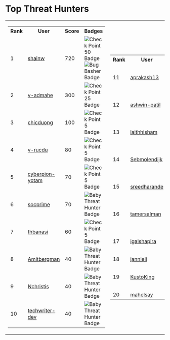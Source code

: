 # Top Threat Hunters 
| | |
|----|----|
| <table> <tr><th>Rank</th><th>User</th><th>Score</th><th>Badges</th></tr><tr><td>1</td><td><a href="https://www.github.com/shainw"> shainw </a></td><td>720</td><td><img src='https://sentineltelemetry.blob.core.windows.net/badgeimages/New50.png' alt='Check Point 50 Badge'><img src='https://sentineltelemetry.blob.core.windows.net/badgeimages/FinalBugBasher.png' alt='Bug Basher Badge'></td></tr> <tr><td>2</td><td><a href="https://www.github.com/v-admahe"> v-admahe </a></td><td>300</td><td><img src='https://sentineltelemetry.blob.core.windows.net/badgeimages/New25.png' alt='Check Point 25 Badge'></td></tr> <tr><td>3</td><td><a href="https://www.github.com/chicduong"> chicduong </a></td><td>100</td><td><img src='https://sentineltelemetry.blob.core.windows.net/badgeimages/New5.png' alt='Check Point 5 Badge'></td></tr> <tr><td>4</td><td><a href="https://www.github.com/v-rucdu"> v-rucdu </a></td><td>80</td><td><img src='https://sentineltelemetry.blob.core.windows.net/badgeimages/New5.png' alt='Check Point 5 Badge'></td></tr> <tr><td>5</td><td><a href="https://www.github.com/cyberpion-yotam"> cyberpion-yotam </a></td><td>70</td><td><img src='https://sentineltelemetry.blob.core.windows.net/badgeimages/New5.png' alt='Check Point 5 Badge'></td></tr> <tr><td>6</td><td><a href="https://www.github.com/socprime"> socprime </a></td><td>70</td><td><img src='https://sentineltelemetry.blob.core.windows.net/badgeimages/FinalBabyThreatHunter.png' alt='Baby Threat Hunter Badge'></td></tr> <tr><td>7</td><td><a href="https://www.github.com/thbanasi"> thbanasi </a></td><td>60</td><td><img src='https://sentineltelemetry.blob.core.windows.net/badgeimages/New5.png' alt='Check Point 5 Badge'></td></tr> <tr><td>8</td><td><a href="https://www.github.com/Amitbergman"> Amitbergman </a></td><td>40</td><td><img src='https://sentineltelemetry.blob.core.windows.net/badgeimages/FinalBabyThreatHunter.png' alt='Baby Threat Hunter Badge'></td></tr> <tr><td>9</td><td><a href="https://www.github.com/Nchristis"> Nchristis </a></td><td>40</td><td><img src='https://sentineltelemetry.blob.core.windows.net/badgeimages/FinalBabyThreatHunter.png' alt='Baby Threat Hunter Badge'></td></tr> <tr><td>10</td><td><a href="https://www.github.com/techwriter-dev"> techwriter-dev </a></td><td>40</td><td><img src='https://sentineltelemetry.blob.core.windows.net/badgeimages/FinalBabyThreatHunter.png' alt='Baby Threat Hunter Badge'></td></tr> </table> | <table> <tr><th>Rank</th><th>User</th><th>Score</th><th>Badges</th></tr><tr><td>11</td><td><a href="https://www.github.com/aprakash13"> aprakash13 </a></td><td>30</td><td><img src='https://sentineltelemetry.blob.core.windows.net/badgeimages/FinalBabyThreatHunter.png' alt='Baby Threat Hunter Badge'></td></tr><tr><td>12</td><td><a href="https://www.github.com/ashwin-patil"> ashwin-patil </a></td><td>30</td><td><img src='https://sentineltelemetry.blob.core.windows.net/badgeimages/FinalBabyThreatHunter.png' alt='Baby Threat Hunter Badge'></td></tr><tr><td>13</td><td><a href="https://www.github.com/laithhisham"> laithhisham </a></td><td>30</td><td><img src='https://sentineltelemetry.blob.core.windows.net/badgeimages/FinalBabyThreatHunter.png' alt='Baby Threat Hunter Badge'></td></tr><tr><td>14</td><td><a href="https://www.github.com/Sebmolendijk"> Sebmolendijk </a></td><td>30</td><td><img src='https://sentineltelemetry.blob.core.windows.net/badgeimages/FinalBabyThreatHunter.png' alt='Baby Threat Hunter Badge'></td></tr><tr><td>15</td><td><a href="https://www.github.com/sreedharande"> sreedharande </a></td><td>30</td><td><img src='https://sentineltelemetry.blob.core.windows.net/badgeimages/FinalBabyThreatHunter.png' alt='Baby Threat Hunter Badge'></td></tr><tr><td>16</td><td><a href="https://www.github.com/tamersalman"> tamersalman </a></td><td>30</td><td><img src='https://sentineltelemetry.blob.core.windows.net/badgeimages/FinalBabyThreatHunter.png' alt='Baby Threat Hunter Badge'></td></tr><tr><td>17</td><td><a href="https://www.github.com/igalshapira"> igalshapira </a></td><td>20</td><td><img src='https://sentineltelemetry.blob.core.windows.net/badgeimages/FinalBabyThreatHunter.png' alt='Baby Threat Hunter Badge'></td></tr><tr><td>18</td><td><a href="https://www.github.com/jannieli"> jannieli </a></td><td>20</td><td></td></tr><tr><td>19</td><td><a href="https://www.github.com/KustoKing"> KustoKing </a></td><td>20</td><td><img src='https://sentineltelemetry.blob.core.windows.net/badgeimages/FinalBabyThreatHunter.png' alt='Baby Threat Hunter Badge'></td></tr><tr><td>20</td><td><a href="https://www.github.com/mahelsay"> mahelsay </a></td><td>20</td><td></td></tr></table>|